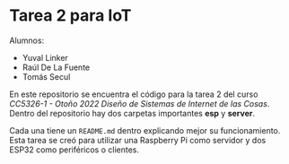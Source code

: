 # Tarea 2 para IoT

Alumnos:

- Yuval Linker
- Raúl De La Fuente
- Tomás Secul

En este repositorio se encuentra el código para la tarea 2 del curso _CC5326-1 - Otoño 2022 Diseño de Sistemas de Internet de las Cosas_.
Dentro del repositorio hay dos carpetas importantes **esp** y **server**.

Cada una tiene un `README.md` dentro explicando mejor su funcionamiento. Esta tarea se creó para utilizar una Raspberry Pi como servidor
y dos ESP32 como periféricos o clientes.
